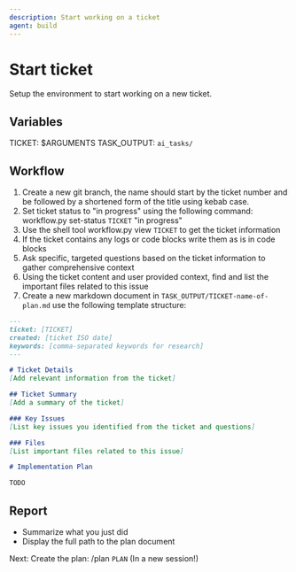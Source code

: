 ```yaml
---
description: Start working on a ticket
agent: build
---
```


# Start ticket

Setup the environment to start working on a new ticket.

## Variables

TICKET: $ARGUMENTS
TASK_OUTPUT: `ai_tasks/`

## Workflow

1. Create a new git branch, the name should start by the ticket number and be followed by a shortened form of the title using kebab case.
2. Set ticket status to "in progress" using the following command: workflow.py set-status `TICKET` "in progress"
3. Use the shell tool workflow.py view `TICKET` to get the ticket information
4. If the ticket contains any logs or code blocks write them as is in code blocks
5. Ask specific, targeted questions based on the ticket information to gather comprehensive context
6. Using the ticket content and user provided context, find and list the important files related to this issue
7. Create a new markdown document in `TASK_OUTPUT/TICKET-name-of-plan.md` use the following template structure:

```markdown
---
ticket: [TICKET]
created: [ticket ISO date]
keywords: [comma-separated keywords for research]
---

# Ticket Details
[Add relevant information from the ticket]

## Ticket Summary
[Add a summary of the ticket]

### Key Issues
[List key issues you identified from the ticket and questions]

### Files
[List important files related to this issue]

# Implementation Plan

TODO

```

## Report

* Summarize what you just did
* Display the full path to the plan document

Next: Create the plan: /plan `PLAN` (In a new session!)
